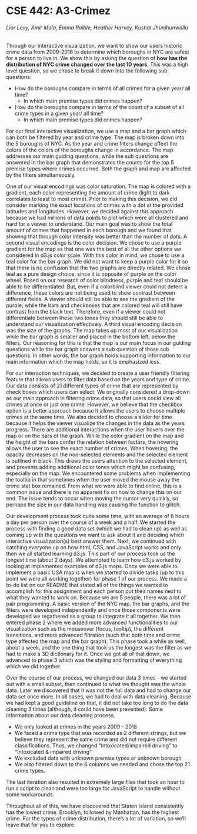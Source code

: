 # CSE 442: A3-Crimez
###### Lior Levy, Amir Mola, Emma Raible, Heather Harvey, Kushal Jhunjhunwalla
 
Through our interactive visualization, we want to show our users historic crime data from 2009-2018 to determine which boroughs in NYC are safest for a person to live in. We show this by asking the question of **how has the distribution of NYC crime changed over the last 10 years**. This was a high level question, so we chose to break it down into the following sub questions:
- How do the boroughs compare in terms of all crimes for a given year/ all time? 
  - In which main premise types did crimes happen?
- How do the boroughs compare in terms of the count of a subset of all crime types in a given year/ all time?
  - In which main premise types did crimes happen?
  
For our final interactive visualization, we use a map and a bar graph which can both be filtered by year and crime type. The map is broken down into the 5 boroughs of NYC. As the year and crime filters change affect the colors of the colors of the boroughs change in accordance. The map addresses our main guiding questions, while the sub questions are answered in the bar graph that demonstrates the counts for the top 5 premise types where crimes occurred. Both the graph and map are affected by the filters simultaneously. 

One of our visual encodings was color saturation. The map is colored with a gradient, each color representing the amount of crime (light to dark correlates to least to most crime). Prior to making this decision, we did consider marking the exact locations of crimes with a dot at the provided latitudes and longitudes. However, we decided against this approach because we had millions of data points to plot which were all clustered and hard for a viewer to understand. Our main goal was to show the total amount of crimes that happened in each borough and we found that showing that through color intensity was better than the number of dots. A second visual encodings is the color decision. We chose to use a purple gradient for the map as that one was the best of all the other options we considered in d3.js color scale. With this color in mind, we chose to use a teal color for the bar graph. We did not want to keep a purple color for it so that there is no confusion that the two graphs are directly related. We chose teal as a pure design choice, since it is opposite of purple on the color wheel. Based on our research of color blindness, purple and teal should be able to be differentiated. But, even if a colorblind viewer could not detect a difference, these colors are not being used to show contrast between different fields. A viewer should still be able to see the gradient of the purple, while the bars and checkboxes that are colored teal will still have contrast from the black text. Therefore, even if a viewer could not differentiate between these two tones they should still be able to understand our visualization effectively. A third visual encoding decision was the size of the graphs. The map takes up most of our visualization while the bar graph is smaller and placed in the bottom left, below the filters. Our reasoning for this is that the map is our main focus in our guiding questions while the bar graph answers a sub question of those sub questions. In other words, the bar graph holds supporting information to our main information which the map holds, so it is emphasized less. 

For our interaction techniques, we decided to create a user friendly filtering feature that allows users to filter data based on the years and type of crime. Our data consists of 21 different types of crime that are represented by check boxes which users can select. We originally considered a drop-down as our main approach in filtering crime data, so that users could view all crimes at once or just one crime. However, we believe that the checkbox option is a better approach because it allows the users to choose multiple crimes at the same time. We also decided to choose a slider for time because it helps the viewer visualize the changes in the data as the years progress. There are additional interactions when the user hovers over the map or on the bars of the graph. While the color gradient on the map and the height of the bars confer the relation between factors, the hovering allows the user to see the exact number of crimes. When hovering, the opacity decreases on the non-selected elements and the selected element is outlined in black. This draws the users attention to the selected element, and prevents adding additional color tones which might be confusing, especially on the map. We encountered some problems when implementing the tooltip in that sometimes when the user moved the mouse away the crime stat box remained. From what we were able to find online, this is a common issue and there is no apparent fix on how to change this on our end. The issue tends to occur when moving the cursor very quickly, so perhaps the size in our data handling was causing the function to glitch.  

Our development process took quite some time, with an average of 6 hours a day per person over the course of a week and a half. We started the process with finding a good data set (which we had to clean up) as well as coming up with the questions we want to ask about it and deciding which interactive visualization(s) best answer them. Next, we continued with catching everyone up on how html, CSS, and JavaScript works and only then we all started learning d3.js. This part of our process took us the longest time (about 2 days). We attempted to learn how d3.js worked by looking at implemented examples of d3.js maps. Once we were able to implement a basic USA map is when we started to divide tasks (up to this point we were all working together) for phase 1 of our process. We made a to-do list on our README that stated all of the things we wanted to accomplish for this assignment and each person put their names next to what they wanted to work on. Because we are 5 people, there was a lot of pair programming. A basic version of the NYC map, the bar graphs, and the filters were developed independently and once those components were developed we regathered as a group to integrate it all together. We then entered phase 2 where we added more advanced functionalities to our visualization such as the mouseover (focus, tooltip), the different transitions, and more advanced filtration (such that both time and crime type affected the map and the bar graph). This phase took a while as well, about a week, and the one thing that took us the longest was the filter as we had to make a 3D dictionary for it. Once we got all of that down, we advanced to phase 3 which was the styling and formatting of everything which we did together. 

Over the course of our process, we changed our data 3 times - we started out with a small subset, then continued to what we thought was the whole data. Later we discovered that it was not the full data and had to change our data set once more. In all cases, we had to deal with data cleaning. Because we had kept a good guideline on that, it did not take too long to do the data cleaning 3 times (although, it could have been prevented). Some information about our data cleaning process. 

- We only looked at crimes in the years 2009 - 2018
- We faced a crime type that was recorded as 2 different strings, but we believe they represent the same crime and did not require different classifications. Thus, we changed “Intoxicated/impaired driving” to “Intoxicated & impaired driving”
- We excluded data with unknown premise types or unknown borough
- We also filtered down to the 6 columns we needed and chose the top 21 crime types.

The last iteration also resulted in extremely large files that took an hour to run a script to clean and were too large for JavaScript to handle without some workarounds.

Throughout all of this, we have discovered that Staten Island consistently has the lowest crime. Brooklyn, followed by Manhattan, has the highest crime. For the types of crime distribution, there’s a lot of variation, so we’ll leave that for you to explore.
